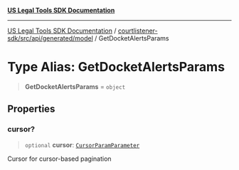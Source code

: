 [**US Legal Tools SDK Documentation**](../../../../../../README.md)

***

[US Legal Tools SDK Documentation](../../../../../../README.md) / [courtlistener-sdk/src/api/generated/model](../README.md) / GetDocketAlertsParams

# Type Alias: GetDocketAlertsParams

> **GetDocketAlertsParams** = `object`

## Properties

### cursor?

> `optional` **cursor**: [`CursorParamParameter`](CursorParamParameter.md)

Cursor for cursor-based pagination
